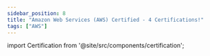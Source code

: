```yaml
---
sidebar_position: 8
title: "Amazon Web Services (AWS) Certified - 4 Certifications!"
tags: ["AWS"]
---
```


import Certification from '@site/src/components/certification';

<Certification name={frontMatter.title} />